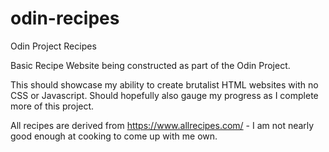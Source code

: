 # odin-recipes
Odin Project Recipes

Basic Recipe Website being constructed as part of the Odin Project. 

This should showcase my ability to create brutalist HTML websites with no
CSS or Javascript. Should hopefully also gauge my progress as I complete
more of this project. 

All recipes are derived from https://www.allrecipes.com/ - I am not nearly good enough at cooking to come up with me own. 